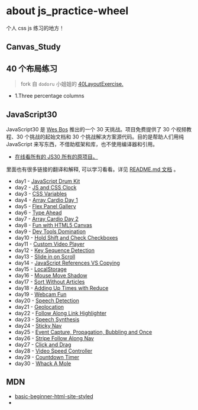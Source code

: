 # about js_practice-wheel
 个人 css js 练习的地方！

## Canvas_Study

## 40 个布局练习
> fork 自 `dodoru` 小姐姐的 [40LayoutExercise.](https://github.com/dodoru/40LayoutExercise)
- 1.Three percentage columns 

## JavaScript30 
JavaScript30 是 [Wes Bos](https://github.com/wesbos/JavaScript30) 推出的一个 30 天挑战。项目免费提供了 30 个视频教程、30 个挑战的起始文档和 30 个挑战解决方案源代码。目的是帮助人们用纯 JavaScript 来写东西，不借助框架和库，也不使用编译器和引用。

- [在线看所有的 JS30 所有的原项目。](http://30daysofjs.michaeleinsohn.com)

里面也有很多链接的翻译和解释, 可以学习看看。详见 [README.md 文档](https://github.com/wesbos/JavaScript30/blob/be63f4ddd72916d3e2d5fadd4bb91f94b5c211e3/readme.md) 。

* day1 - [JavaScript Drum Kit](http://htmlpreview.github.io/?https://github.com/AlvinMi/js_practice-wheel/blob/6f50d06ff7c5e5f26da02c0a44ae8e115aacd8ce/JavaScript30/01-JavaScript%20Drum%20Kit/index_finish.html)
* day2 - [JS and CSS Clock]()
* day3 - [CSS Variables]()
* day4 - [Array Cardio Day 1]()	
* day5 - [Flex Panel Gallery]()
* day6 - [Type Ahead]()
* day7 - [Array Cardio Day 2]()
* day8 - [Fun with HTML5 Canvas]()
* day9 - [Dev Tools Domination]()
* day10 - [Hold Shift and Check Checkboxes]()
* day11 - [Custom Video Player]()
* day12 - [Key Sequence Detection]()
* day13 - [Slide in on Scroll]()
* day14 - [JavaScript References VS Copying]()
* day15 - [LocalStorage]()
* day16 - [Mouse Move Shadow]()
* day17 - [Sort Without Articles]()
* day18 - [Adding Up Times with Reduce]()
* day19 - [Webcam Fun]()
* day20 - [Speech Detection]()
* day21 - [Geolocation]()
* day22 - [Follow Along Link Highlighter]()
* day23 - [Speech Synthesis]()
* day24 - [Sticky Nav]()
* day25 - [Event Capture, Propagation, Bubbling and Once]()
* day26 - [Stripe Follow Along Nav]()
* day27 - [Click and Drag]()
* day28 - [Video Speed Controller]()
* day29 - [Countdown Timer]()
* day30 - [Whack A Mole]()

## MDN 
- [basic-beginner-html-site-styled](https://codepen.io/alvinmi/pen/JaXarz)
- 